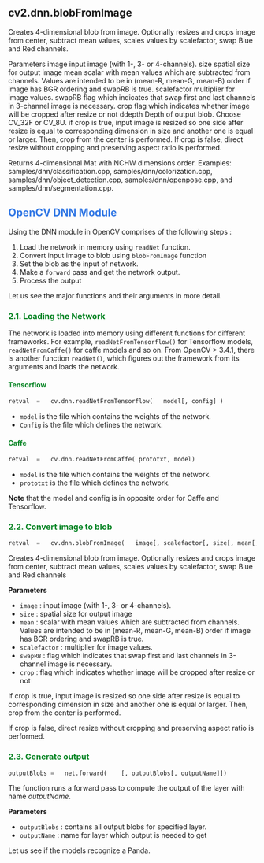 ## cv2.dnn.blobFromImage

Creates 4-dimensional blob from image. Optionally resizes and crops image from center, subtract mean values, scales values by scalefactor, swap Blue and Red channels.

Parameters
image	input image (with 1-, 3- or 4-channels).
size	spatial size for output image
mean	scalar with mean values which are subtracted from channels. Values are intended to be in (mean-R, mean-G, mean-B) order if image has BGR ordering and swapRB is true.
scalefactor	multiplier for image values.
swapRB	flag which indicates that swap first and last channels in 3-channel image is necessary.
crop	flag which indicates whether image will be cropped after resize or not
ddepth	Depth of output blob. Choose CV_32F or CV_8U.
if crop is true, input image is resized so one side after resize is equal to corresponding dimension in size and another one is equal or larger. Then, crop from the center is performed. If crop is false, direct resize without cropping and preserving aspect ratio is performed.

Returns
4-dimensional Mat with NCHW dimensions order.
Examples:
samples/dnn/classification.cpp, samples/dnn/colorization.cpp, samples/dnn/object_detection.cpp, samples/dnn/openpose.cpp, and samples/dnn/segmentation.cpp.

## <font style="color:rgb(50,120,229)"> OpenCV DNN Module</font>
Using the DNN module in OpenCV comprises of the following steps : 
1. Load the network in memory using `readNet` function.
2. Convert input image to blob using `blobFromImage` function
3. Set the blob as the input of network.
4. Make a `forward` pass and get the network output.
5. Process the output

Let us see the major functions and their arguments in more detail.
### <font style="color:rgb(8,133,37)">2.1. Loading the Network</font>
The network is loaded into memory using different functions for different frameworks. For example, `readNetFromTensorflow()` for Tensorflow models, `readNetFromCaffe()` for caffe models and so on. From OpenCV > 3.4.1, there is another function `readNet()`, which figures out the framework from its arguments and loads the network. 

#### <font style = "color:rgb(8,133,37)">Tensorflow</font>
```python
retval	=	cv.dnn.readNetFromTensorflow(	model[, config]	)
```

- `model` is the file which contains the weights of the network. 
- `Config` is the file which defines the network.

#### <font style = "color:rgb(8,133,37)">Caffe </font>

```python
retval	=	cv.dnn.readNetFromCaffe( prototxt, model)
```

- `model` is the file which contains the weights of the network. 
- `prototxt` is the file which defines the network.


**Note** that the model and config is in opposite order for Caffe and Tensorflow.

### <font style="color:rgb(8,133,37)">2.2. Convert image to blob</font>
```python
retval	=	cv.dnn.blobFromImage(	image[, scalefactor[, size[, mean[, swapRB[, crop]]]]]	)
```
Creates 4-dimensional blob from image. Optionally resizes and crops image from center, subtract mean values, scales values by scalefactor, swap Blue and Red channels

**Parameters**
* `image` : input image (with 1-, 3- or 4-channels).
* `size` : spatial size for output image
* `mean` : scalar with mean values which are subtracted from channels. Values are intended to be in (mean-R, mean-G, mean-B) order if image has BGR ordering and swapRB is true.
* `scalefactor` : multiplier for image values.
* `swapRB` : flag which indicates that swap first and last channels in 3-channel image is necessary.
* `crop` : flag which indicates whether image will be cropped after resize or not

If crop is true, input image is resized so one side after resize is equal to corresponding dimension in size and another one is equal or larger. Then, crop from the center is performed. 

If crop is false, direct resize without cropping and preserving aspect ratio is performed.


### <font style="color:rgb(8,133,37)">2.3. Generate output</font>
```python
outputBlobs	=	net.forward(	[, outputBlobs[, outputName]])
```

The function runs a forward pass to compute the output of the layer with name *outputName*.

**Parameters**
* `outputBlobs`	: contains all output blobs for specified layer.
* `outputName` : name for layer which output is needed to get


Let us see if the models recognize a Panda.
